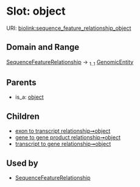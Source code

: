 
# Slot: object




URI: [biolink:sequence_feature_relationship_object](https://w3id.org/biolink/vocab/sequence_feature_relationship_object)


## Domain and Range

[SequenceFeatureRelationship](SequenceFeatureRelationship.md) &#8594;  <sub>1..1</sub> [GenomicEntity](GenomicEntity.md)

## Parents

 *  is_a: [object](object.md)

## Children

 *  [exon to transcript relationship➞object](exon_to_transcript_relationship_object.md)
 *  [gene to gene product relationship➞object](gene_to_gene_product_relationship_object.md)
 *  [transcript to gene relationship➞object](transcript_to_gene_relationship_object.md)

## Used by

 * [SequenceFeatureRelationship](SequenceFeatureRelationship.md)
